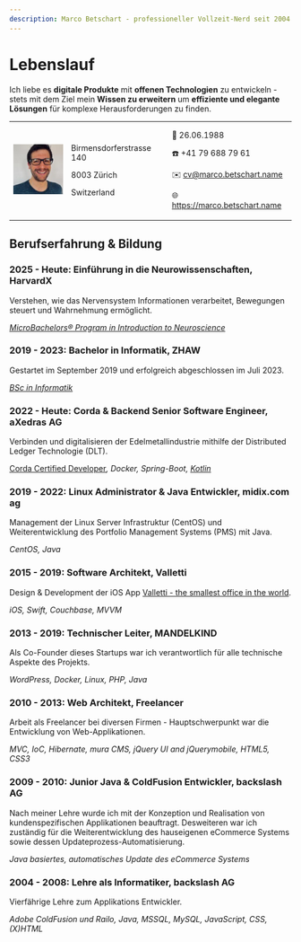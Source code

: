 ```yaml
---
description: Marco Betschart - professioneller Vollzeit-Nerd seit 2004.
---
```


# Lebenslauf

Ich liebe es **digitale Produkte** mit **offenen Technologien** zu entwickeln - stets mit dem Ziel mein **Wissen zu erweitern** um **effiziente und elegante Lösungen** für komplexe Herausforderungen zu finden.

|                                                                          |                                                                     |                                                                                                                                                                      |
| ------------------------------------------------------------------------ | ------------------------------------------------------------------- | -------------------------------------------------------------------------------------------------------------------------------------------------------------------- |
| ![Portrait of Marco Betschart](.gitbook/assets/marco-betschart-120.jpeg) | <p>Birmensdorferstrasse 140</p><p>8003 Zürich</p><p>Switzerland</p> | <p>🎂 26.06.1988</p><p>☎️ +41 79 688 79 61</p><p>✉️ cv@marco.betschart.name</p><p>🌐 <a href="https://www.marco.betschart.name">https://marco.betschart.name</a></p> |

## Berufserfahrung & Bildung

### 2025 - Heute: Einführung in die Neurowissenschaften, HarvardX

Verstehen, wie das Nervensystem Informationen verarbeitet, Bewegungen steuert und Wahrnehmung ermöglicht.

[_MicroBachelors® Program in Introduction to Neuroscience_](https://www.edx.org/bachelors/microbachelors/harvardx-introduction-to-neuroscience)

### 2019 - 2023: Bachelor in Informatik, ZHAW

Gestartet im September 2019 und erfolgreich abgeschlossen im Juli 2023.

[_BSc in Informatik_](https://www.zhaw.ch/de/engineering/studium/bachelorstudium/informatik)

### 2022 - Heute: Corda & Backend Senior Software Engineer, aXedras AG

Verbinden und digitalisieren der Edelmetallindustrie mithilfe der Distributed Ledger Technologie (DLT).

[Corda Certified Developer](https://www.credly.com/badges/cc11d1b5-0c0a-4bd6-8a36-2c590ce38273/public_url)_, Docker, Spring-Boot,_ [_Kotlin_](https://kotlinlang.org/)

### 2019 - 2022: Linux Administrator & Java Entwickler, midix.com ag

Management der Linux Server Infrastruktur (CentOS) und Weiterentwicklung des Portfolio Management Systems (PMS) mit Java.

_CentOS, Java_

### 2015 - 2019: Software Architekt, Valletti

Design & Development der iOS App [Valletti - the smallest office in the world](https://appadvice.com/app/valletti-2-0/1317613000).

_iOS, Swift, Couchbase, MVVM_

### 2013 - 2019: Technischer Leiter, MANDELKIND

Als Co-Founder dieses Startups war ich verantwortlich für alle technische Aspekte des Projekts.

_WordPress, Docker, Linux, PHP, Java_

### 2010 - 2013: Web Architekt, Freelancer

Arbeit als Freelancer bei diversen Firmen - Hauptschwerpunkt war die Entwicklung von Web-Applikationen.

_MVC, IoC, Hibernate, mura CMS, jQuery UI and jQuerymobile, HTML5, CSS3_

### 2009 - 2010: Junior Java & ColdFusion Entwickler, backslash AG

Nach meiner Lehre wurde ich mit der Konzeption und Realisation von kundenspezifischen Applikationen beauftragt. Desweiteren war ich zuständig für die Weiterentwicklung des hauseigenen eCommerce Systems sowie dessen Updateprozess-Automatisierung.

_Java basiertes, automatisches Update des eCommerce Systems_

### 2004 - 2008: Lehre als Informatiker, backslash AG

Vierfährige Lehre zum Applikations Entwickler.

_Adobe ColdFusion und Railo, Java, MSSQL, MySQL, JavaScript, CSS, (X)HTML_
